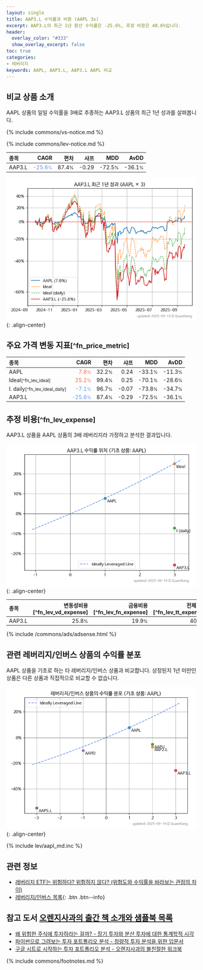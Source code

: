 ```yaml
---
layout: single
title: AAP3.L 수익률과 비용 (AAPL 3x)
excerpt: AAP3.L의 최근 1년 환산 수익률은 -25.6%, 추정 비용은 40.6%입니다.
header:
  overlay_color: "#333"
  show_overlay_excerpt: false
toc: true
categories:
- 레버리지
keywords: AAPL, AAP3.L, AAP3.L AAPL 비교
---
```


## 비교 상품 소개


AAPL 상품의 일일 수익률을 3배로 추종하는 AAP3.L 상품의 최근 1년 성과를 살펴봅니다.





{% include commons/vs-notice.md %}

{% include commons/lev-notice.md %}

| **종목** | **CAGR** | **편차** | **샤프** | **MDD** | **AvDD** |
| :------------ | ------: | -----------: | -------: | ------: | -------: |
| AAP3.L | <span style="color: cornflowerblue">-25.6<small>%</small></span> | 87.4<small>%</small> | -0.29 | -72.5<small>%</small> | -36.1<small>%</small> |

<!-- more -->


![AAP3.L](/lev/images/aap3.png){: .align-center}


## 주요 가격 변동 지표<small>[^fn_price_metric]</small>


| **종목** | **CAGR** | **편차** | **샤프** | **MDD** | **AvDD** |
| :------------ | ------: | -----------: | -------: | ------: | -------: |
| AAPL | <span style="color: tomato">7.8<small>%</small></span> | 32.2<small>%</small> | 0.24 | -33.1<small>%</small> | -11.3<small>%</small> |
| Ideal<small>[^fn_lev_ideal]</small> | <span style="color: tomato">25.2<small>%</small></span> | 99.4<small>%</small> | 0.25 | -70.1<small>%</small> | -28.6<small>%</small> |
| I. daily<small>[^fn_lev_ideal_daily]</small> | <span style="color: cornflowerblue">-7.1<small>%</small></span> | 96.7<small>%</small> | -0.07 | -73.8<small>%</small> | -34.7<small>%</small> |
| AAP3.L | <span style="color: cornflowerblue">-25.6<small>%</small></span> | 87.4<small>%</small> | -0.29 | -72.5<small>%</small> | -36.1<small>%</small> |


## 추정 비용<small>[^fn_lev_expense]</small><a id="expense"></a>

AAP3.L 상품을 AAPL 상품의 3배 레버리지라 가정하고 분석한 결과입니다.

![AAP3.L](/lev/images/aap3_ideal.png){: .align-center}

| **종목** | **변동성비용**[^fn_lev_vd_expense] | **금융비용**[^fn_lev_fn_expense] | **전체비용**[^fn_lev_tt_expense] |
| :------------ | ------: | -----------: | -------: |
| AAP3.L | 25.8<small>%</small> | 19.9<small>%</small> | 40.6<small>%</small> |

{% include /commons/ads/adsense.html %}



## 관련 레버리지/인버스 상품의 수익률 분포

AAPL 상품을 기초로 하는 타 레버리지/인버스 상품과 비교합니다. 상장된지 1년 미만인 상품은 다른 상품과 직접적으로 비교할 수 없습니다.

![AAPL](/lev/images/aapl_ideal.png){: .align-center}

{% include lev/aapl_md.inc %}


## 관련 정보

- [레버리지 ETF는 위험하다? 위험하지 않다? (위험도와 수익률을 바라보는 관점의 차이)](https://kongdori.tistory.com/182)
- [레버리지/인버스 목록](/lev/){: .btn .btn--info}


## 참고 도서 [오렌지사과의 출간 책 소개와 샘플북 목록](https://kongdori.tistory.com/691)

- [왜 위험한 주식에 투자하라는 걸까? - 장기 투자와 분산 투자에 대한 통계학적 시각](https://kongdori.tistory.com/421)
- [파이썬으로 그려보는 투자 포트폴리오 분석  - 정량적 투자 분석을 위한 입문서](https://kongdori.tistory.com/643)
- [구글 시트로 시작하는 투자 포트폴리오 분석 - 오렌지사과의 불친절한 워크북](https://kongdori.tistory.com/449)

{% include commons/footnotes.md %}